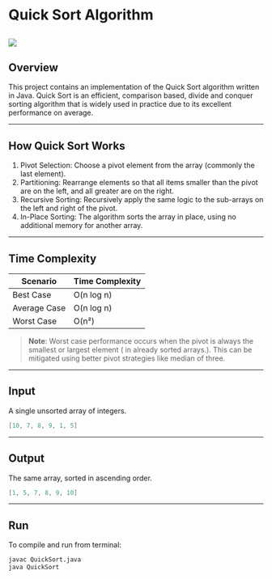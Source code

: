#  Quick Sort Algorithm
![](https://upload.wikimedia.org/wikipedia/commons/9/9c/Quicksort-example.gif?20110419161403)
---

##  Overview

This project contains an implementation of the Quick Sort algorithm written in Java. Quick Sort is an efficient, comparison based, divide and conquer sorting algorithm that is widely used in practice due to its excellent performance on average.

---

##  How Quick Sort Works

1. Pivot Selection: Choose a pivot element from the array (commonly the last element).
2. Partitioning: Rearrange elements so that all items smaller than the pivot are on the left, and all greater are on the right.
3. Recursive Sorting: Recursively apply the same logic to the sub-arrays on the left and right of the pivot.
4. In-Place Sorting: The algorithm sorts the array in place, using no additional memory for another array.

---

##  Time Complexity

| Scenario        | Time Complexity |
|------------------|------------------|
| Best Case        | O(n log n)       |
| Average Case     | O(n log n)       |
| Worst Case       | O(n²)            |

> **Note**: Worst case performance occurs when the pivot is always the smallest or largest element ( in already sorted arrays.). This can be mitigated using better pivot strategies like median of three.

---

## Input

A single unsorted array of integers.
 ````java
[10, 7, 8, 9, 1, 5]
````
---
## Output
The same array, sorted in ascending order.
````java
[1, 5, 7, 8, 9, 10]
````
---
## Run
To compile and run from terminal:
````bash
javac QuickSort.java
java QuickSort
